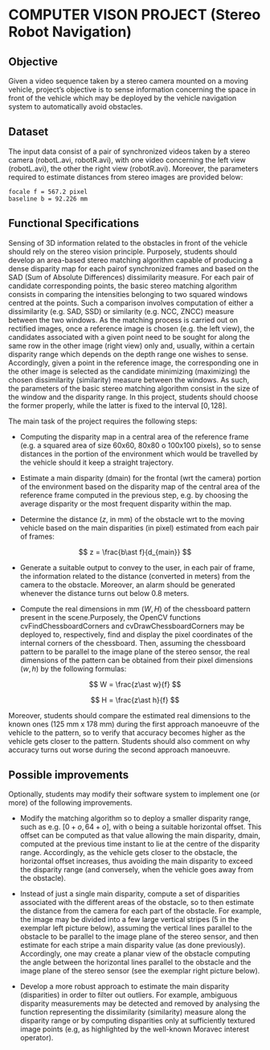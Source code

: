 # COMPUTER VISON PROJECT (Stereo Robot Navigation)

## Objective

Given a video sequence taken by a stereo camera mounted on a moving vehicle, project’s objective is to sense information concerning the space in front of the vehicle which may be deployed by the vehicle navigation system to automatically avoid obstacles.

## Dataset
The input data consist of a pair of synchronized videos taken by a stereo camera (robotL.avi, robotR.avi), with one video concerning the left view (robotL.avi), the other the right view (robotR.avi). Moreover, the parameters required to estimate distances from stereo images are provided below:

```
focale f = 567.2 pixel
baseline b = 92.226 mm
```

## Functional Specifications

Sensing of 3D information related to the obstacles in front of the vehicle should rely on the stereo vision principle. Purposely, students should develop an area-based stereo matching algorithm capable of producing a dense disparity map for each pairof synchronized frames and based on the SAD (Sum of Absolute Differences) dissimilarity measure. For each pair of candidate corresponding points, the basic stereo matching algorithm consists in comparing the intensities belonging to two squared windows centred at the points. Such a comparison involves computation of either a dissimilarity (e.g. SAD, SSD) or similarity (e.g. NCC, ZNCC) measure between the two windows. As the matching process is carried out on rectified images, once a reference image is chosen (e.g. the left view), the candidates associated with a given point need to be sought for along the same row in the other image (right view) only and, usually, within a certain disparity range which depends on the depth range one wishes to sense. Accordingly, given a point in the reference image, the corresponding one in the other image is selected as the candidate minimizing (maximizing) the chosen dissimilarity (similarity) measure between the windows. As such, the parameters of the basic stereo matching algorithm consist in the size of the window and the disparity range. In this project, students should choose the former properly, while the latter is fixed to the interval $[0, 128]$.

The main task of the project requires the following steps:

- Computing the disparity map in a central area of the reference frame (e.g. a squared area of size 60x60, 80x80 o 100x100 pixels), so to sense distances in the portion of the environment which would be travelled by the vehicle should it keep a straight trajectory.

- Estimate a main disparity (dmain) for the frontal (wrt the camera) portion of the environment based on the disparity map of the central area of the reference frame computed in the previous step, e.g. by choosing the average disparity or the most frequent disparity within the map.

- Determine the distance ($z$, in mm) of the obstacle wrt to the moving vehicle based on the main disparities (in pixel) estimated from each pair of frames:

$$
z = \frac{b\ast f}{d_{main}}
$$

- Generate a suitable output to convey to the user, in each pair of frame, the information related to the distance (converted in meters) from the camera to the obstacle. Moreover, an alarm should be generated whenever the distance turns out below 0.8 meters.

- Compute the real dimensions in mm $(W,H)$ of the chessboard pattern present in the scene.Purposely, the OpenCV functions cvFindChessboardCorners and cvDrawChessboardCorners may be deployed to, respectively, find and display the pixel coordinates of the internal corners of the chessboard. Then, assuming the chessboard pattern to be parallel to the image plane of the stereo sensor, the real dimensions of the pattern can be obtained from their pixel dimensions $(w,h)$ by the following formulas:

$$
W = \frac{z\ast w}{f}
$$

$$
H = \frac{z\ast h}{f}
$$

Moreover, students should compare the estimated real dimensions to the known ones (125 mm x 178 mm) during the first approach manoeuvre of the vehicle to the pattern, so to verify that accuracy becomes higher as the vehicle gets closer to the pattern. Students should also comment on why accuracy turns out worse during the second approach manoeuvre.

## Possible improvements

Optionally, students may modify their software system to implement one (or more) of the following improvements.

- Modify the matching algorithm so to deploy a smaller disparity range, such as e.g. $[0+o, 64+o]$, with o being a suitable horizontal offset. This offset can be computed as that value allowing the main disparity, dmain, computed at the previous time instant to lie at the centre of the disparity range. Accordingly, as the vehicle gets closer to the obstacle, the horizontal offset increases, thus avoiding the main disparity to exceed the disparity range (and conversely, when the vehicle goes away from the obstacle).

- Instead of just a single main disparity, compute a set of disparities associated with the different areas of the obstacle, so to then estimate the distance from the camera for each part of the obstacle. For example, the image may be divided into a few large vertical stripes (5 in the exemplar left picture below), assuming the vertical lines parallel to the obstacle to be parallel to the image plane of the stereo sensor, and then estimate for each stripe a main disparity value (as done previously). Accordingly, one may create a planar view of the obstacle computing the angle between the horizontal lines parallel to the obstacle and the image plane of the stereo sensor (see the exemplar right picture below).

- Develop a more robust approach to estimate the main disparity (disparities) in order to filter out outliers. For example, ambiguous disparity measurements may be detected and removed by analysing the function representing the dissimilarity (similarity) measure along the disparity range or by computing disparities only at sufficiently textured image points (e.g, as highlighted by the well-known Moravec interest operator).
